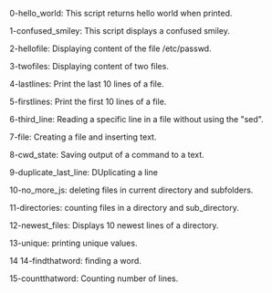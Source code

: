 0-hello_world: This script returns hello world when printed.

1-confused_smiley: This script displays a confused smiley.

2-hellofile: Displaying content of the file /etc/passwd.

3-twofiles: Displaying content of two files.

4-lastlines: Print the last 10 lines of a file.

5-firstlines: Print the first 10 lines of a file.

6-third_line: Reading a specific line in a file without using the "sed".

7-file: Creating a file and inserting text.

8-cwd_state: Saving output of a command to a text.

9-duplicate_last_line: DUplicating a line

10-no_more_js: deleting files in current directory and  subfolders.

11-directories: counting files in a directory and sub_directory.

12-newest_files: Displays 10 newest lines of a directory.


13-unique: printing unique values.

14 14-findthatword: finding a word.

15-countthatword: Counting number of lines.